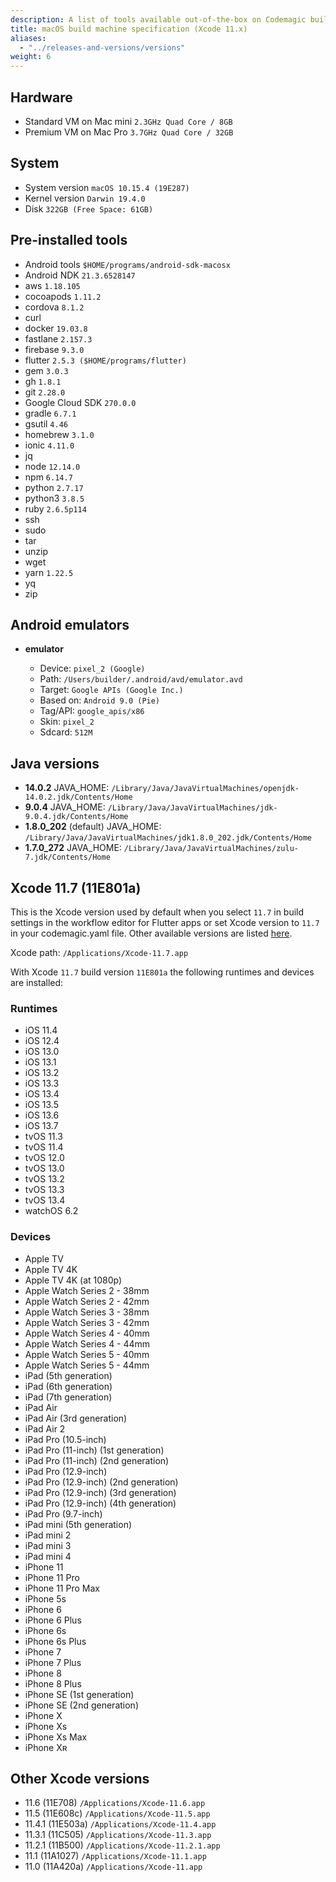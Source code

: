 ```yaml
---
description: A list of tools available out-of-the-box on Codemagic build machines.
title: macOS build machine specification (Xcode 11.x)
aliases:
  - "../releases-and-versions/versions"
weight: 6
---
```


## Hardware

- Standard VM on Mac mini `2.3GHz Quad Core / 8GB`
- Premium VM on Mac Pro `3.7GHz Quad Core / 32GB`

## System

- System version `macOS 10.15.4 (19E287)`
- Kernel version `Darwin 19.4.0`
- Disk `322GB (Free Space: 61GB)`

## Pre-installed tools

- Android tools `$HOME/programs/android-sdk-macosx`
- Android NDK `21.3.6528147`
- aws `1.18.105`
- cocoapods `1.11.2`
- cordova `8.1.2`
- curl
- docker `19.03.8`
- fastlane `2.157.3`
- firebase `9.3.0`
- flutter `2.5.3 ($HOME/programs/flutter)`
- gem `3.0.3`
- gh `1.8.1`
- git `2.28.0`
- Google Cloud SDK `270.0.0`
- gradle `6.7.1`
- gsutil `4.46`
- homebrew `3.1.0`
- ionic `4.11.0`
- jq
- node `12.14.0`
- npm `6.14.7`
- python `2.7.17`
- python3 `3.8.5`
- ruby `2.6.5p114`
- ssh
- sudo
- tar
- unzip
- wget
- yarn `1.22.5`
- yq
- zip

## Android emulators

- **emulator**

  - Device: `pixel_2 (Google)`
  - Path: `/Users/builder/.android/avd/emulator.avd`
  - Target: `Google APIs (Google Inc.)`
  - Based on: `Android 9.0 (Pie)`
  - Tag/API: `google_apis/x86`
  - Skin: `pixel_2`
  - Sdcard: `512M`

## Java versions

- **14.0.2** JAVA_HOME: `/Library/Java/JavaVirtualMachines/openjdk-14.0.2.jdk/Contents/Home`
- **9.0.4** JAVA_HOME: `/Library/Java/JavaVirtualMachines/jdk-9.0.4.jdk/Contents/Home`
- **1.8.0_202** (default) JAVA_HOME: `/Library/Java/JavaVirtualMachines/jdk1.8.0_202.jdk/Contents/Home`
- **1.7.0_272** JAVA_HOME: `/Library/Java/JavaVirtualMachines/zulu-7.jdk/Contents/Home`

## Xcode 11.7 (11E801a)

This is the Xcode version used by default when you select `11.7` in build settings in the workflow
editor for Flutter apps or set Xcode version to `11.7` in your codemagic.yaml file.
Other available versions are listed [here](#other-xcode-versions).

Xcode path: `/Applications/Xcode-11.7.app`

With Xcode `11.7` build version `11E801a` the following runtimes and devices are installed:

### Runtimes

- iOS 11.4
- iOS 12.4
- iOS 13.0
- iOS 13.1
- iOS 13.2
- iOS 13.3
- iOS 13.4
- iOS 13.5
- iOS 13.6
- iOS 13.7
- tvOS 11.3
- tvOS 11.4
- tvOS 12.0
- tvOS 13.0
- tvOS 13.2
- tvOS 13.3
- tvOS 13.4
- watchOS 6.2

### Devices

- Apple TV
- Apple TV 4K
- Apple TV 4K (at 1080p)
- Apple Watch Series 2 - 38mm
- Apple Watch Series 2 - 42mm
- Apple Watch Series 3 - 38mm
- Apple Watch Series 3 - 42mm
- Apple Watch Series 4 - 40mm
- Apple Watch Series 4 - 44mm
- Apple Watch Series 5 - 40mm
- Apple Watch Series 5 - 44mm
- iPad (5th generation)
- iPad (6th generation)
- iPad (7th generation)
- iPad Air
- iPad Air (3rd generation)
- iPad Air 2
- iPad Pro (10.5-inch)
- iPad Pro (11-inch) (1st generation)
- iPad Pro (11-inch) (2nd generation)
- iPad Pro (12.9-inch)
- iPad Pro (12.9-inch) (2nd generation)
- iPad Pro (12.9-inch) (3rd generation)
- iPad Pro (12.9-inch) (4th generation)
- iPad Pro (9.7-inch)
- iPad mini (5th generation)
- iPad mini 2
- iPad mini 3
- iPad mini 4
- iPhone 11
- iPhone 11 Pro
- iPhone 11 Pro Max
- iPhone 5s
- iPhone 6
- iPhone 6 Plus
- iPhone 6s
- iPhone 6s Plus
- iPhone 7
- iPhone 7 Plus
- iPhone 8
- iPhone 8 Plus
- iPhone SE (1st generation)
- iPhone SE (2nd generation)
- iPhone X
- iPhone Xs
- iPhone Xs Max
- iPhone Xʀ

## Other Xcode versions

- 11.6 (11E708) `/Applications/Xcode-11.6.app`
- 11.5 (11E608c) `/Applications/Xcode-11.5.app`
- 11.4.1 (11E503a) `/Applications/Xcode-11.4.app`
- 11.3.1 (11C505) `/Applications/Xcode-11.3.app`
- 11.2.1 (11B500) `/Applications/Xcode-11.2.1.app`
- 11.1 (11A1027) `/Applications/Xcode-11.1.app`
- 11.0 (11A420a) `/Applications/Xcode-11.app`
